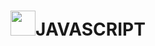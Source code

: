 
<h1 align='center' > <img  src="https://upload.wikimedia.org/wikipedia/commons/9/99/Unofficial_JavaScript_logo_2.svg" width="40" height="40">JAVASCRIPT  </h1>